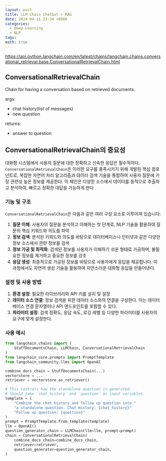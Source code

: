 ```yaml
---
layout: post
title: LLM Chain Chatbot + RAG
date: 2024-04-11 23:34 +0900
categories:
  - Deep-Learning
  - NLP
tags: 
math: true
---
```


https://api.python.langchain.com/en/latest/chains/langchain.chains.conversational_retrieval.base.ConversationalRetrievalChain.html

## ConversationalRetrievalChain

Chain for having a conversation based on retrieved documents.

args:
- chat history(list of messages)
- new question

returns:
- answer to question


  
## ConversationalRetrievalChain의 중요성

대화형 시스템에서 사용자 질문에 대한 정확하고 신속한 응답은 필수적이다. `ConversationalRetrievalChain`은 이러한 요구를 충족시키기 위해 개발된 핵심 컴포넌트로, 복잡한 자연어 처리 알고리즘과 데이터 검색 기술을 통합하여 사용자 질문에 가장 관련성 높은 정보를 제공한다. 이 체인은 다양한 소스에서 데이터를 동적으로 추출하고 분석하여, 빠르고 정확한 대답을 가능하게 한다

### 기능 및 구조

`ConversationalRetrievalChain`은 다음과 같은 여러 구성 요소로 이루어져 있습니다:

1. **질문 이해**: 사용자의 질문을 분석하고 이해하는 첫 단계로, NLP 기술을 활용하여 질문의 핵심 키워드와 의도를 파악
2. **정보 검색**: 분석된 키워드와 의도를 바탕으로 데이터베이스나 인터넷과 같은 다양한 정보 소스에서 관련 정보를 검색
3. **정보 가공 및 최적화**: 검색된 정보를 사용자가 이해하기 쉬운 형태로 가공하며, 불필요한 정보를 제거하고 중요한 정보를 강조
4. **응답 생성**: 최종적으로 가공된 정보를 바탕으로 사용자에게 응답을 제공합니다. 이 과정에서도 자연어 생성 기술을 활용하여 자연스러운 대화형 응답을 만들어낸다.

### 설정 및 사용 방법

1. **환경 설정**: 필요한 라이브러리와 API 키를 설치 및 설정
2. **데이터 소스 연결**: 정보 검색을 위한 데이터 소스와의 연결을 구성한다. 이는 데이터베이스 연결 문자열이나 API 엔드포인트를 포함할 수 있다.
3. **파라미터 설정**: 검색 정확도, 응답 속도, 로깅 레벨 등 다양한 파라미터를 사용자의 요구에 맞게 설정한다.

### 사용 예시

```python
from langchain.chains import (
    StuffDocumentsChain, LLMChain, ConversationalRetrievalChain
)
from langchain_core.prompts import PromptTemplate
from langchain_community.llms import OpenAI

combine_docs_chain = StuffDocumentsChain(...)
vectorstore = ...
retriever = vectorstore.as_retriever()

# This controls how the standalone question is generated.
# Should take `chat_history` and `question` as input variables.
template = (
    "Combine the chat history and follow up question into "
    "a standalone question. Chat History: {chat_history}"
    "Follow up question: {question}"
)
prompt = PromptTemplate.from_template(template)
llm = OpenAI()
question_generator_chain = LLMChain(llm=llm, prompt=prompt)
chain = ConversationalRetrievalChain(
    combine_docs_chain=combine_docs_chain,
    retriever=retriever,
    question_generator=question_generator_chain,
)
```